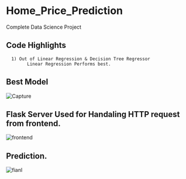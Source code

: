 # Home_Price_Prediction
Complete Data Science Project

## Code Highlights
      1) Out of Linear Regression & Decision Tree Regressor
            Linear Regression Performs best.
      
      
## Best Model
![Capture](https://user-images.githubusercontent.com/61742890/85395356-9be8a800-b56d-11ea-95b8-2ddefa929a84.PNG)

## Flask Server Used for Handaling HTTP request from frontend.
![frontend](https://user-images.githubusercontent.com/61742890/85395270-7eb3d980-b56d-11ea-8a36-7fb73a90be06.PNG)

## Prediction.
![fianl](https://user-images.githubusercontent.com/61742890/85395362-9d19d500-b56d-11ea-80f6-473a6516001e.PNG)

      
